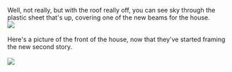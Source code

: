 <html><body><p>Well, not really, but with the roof really off, you can see sky through the plastic sheet that's up, covering one of the new beams for the house.
<br><img src="http://www.sdowney.org/kitchen-skylight.jpg"><br><br>Here's a picture of the front of the house, now that they've started framing the new second story. 
<br><br><img src="http://www.sdowney.org/framing-front-house.jpg"></p></body></html>